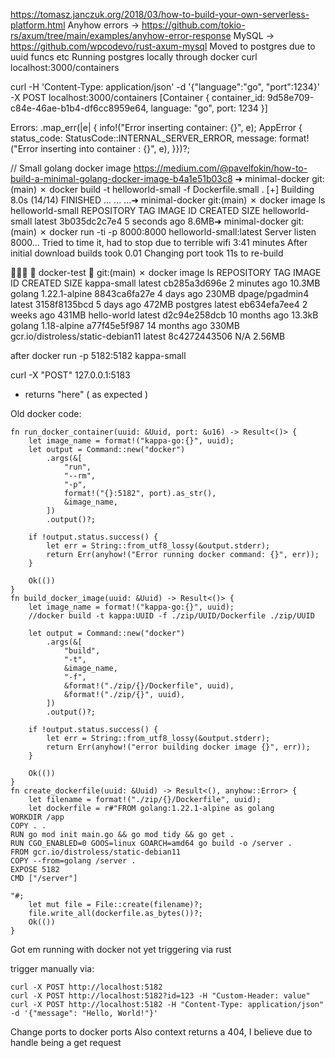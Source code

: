 https://tomasz.janczuk.org/2018/03/how-to-build-your-own-serverless-platform.html
Anyhow errors -> https://github.com/tokio-rs/axum/tree/main/examples/anyhow-error-response
MySQL -> https://github.com/wpcodevo/rust-axum-mysql
Moved to postgres due to uuid funcs etc
Running postgres locally through docker
 curl localhost:3000/containers

curl -H 'Content-Type: application/json' -d '{"language":"go", "port":1234}' -X POST localhost:3000/containers
[Container { container_id: 9d58e709-c84e-46ae-b1b4-df6cc8959e64, language: "go", port: 1234 }]

Errors:
 .map_err(|e| {
        info!("Error inserting container: {}", e);
        AppError {
        status_code: StatusCode::INTERNAL_SERVER_ERROR,
        message: format!("Error inserting into container : {}", e),
    }})?;

// Small golang docker image
https://medium.com/@pavelfokin/how-to-build-a-minimal-golang-docker-image-b4a1e51b03c8
➜  minimal-docker git:(main) ✗ docker build -t helloworld-small -f Dockerfile.small .
[+] Building 8.0s (14/14) FINISHED
...
...
...➜  minimal-docker git:(main) ✗ docker image ls helloworld-small
REPOSITORY         TAG       IMAGE ID       CREATED         SIZE
helloworld-small   latest    3b035dc2c7e4   5 seconds ago   8.6MB➜  minimal-docker git:(main) ✗ docker run -ti -p 8000:8000 helloworld-small:latest
Server listen 8000...
Tried to time it, had to stop due to terrible wifi 
3:41 minutes
After initial download builds took 0.01
Changing port took 11s to re-build

   docker-test   git:(main) ✗ docker image ls
REPOSITORY                          TAG             IMAGE ID       CREATED         SIZE
kappa-small                         latest          cb285a3d696e   2 minutes ago   10.3MB
golang                              1.22.1-alpine   8843ca6fa27e   4 days ago      230MB
dpage/pgadmin4                      latest          3158f8135bcd   5 days ago      472MB
postgres                            latest          eb634efa7ee4   2 weeks ago     431MB
hello-world                         latest          d2c94e258dcb   10 months ago   13.3kB
golang                              1.18-alpine     a77f45e5f987   14 months ago   330MB
gcr.io/distroless/static-debian11   latest          8c4272443506   N/A             2.56MB

after docker run -p 5182:5182 kappa-small 

curl -X "POST" 127.0.0.1:5183 

- returns "here" ( as expected ) 

Old docker code:
```
fn run_docker_container(uuid: &Uuid, port: &u16) -> Result<()> {
    let image_name = format!("kappa-go:{}", uuid);
    let output = Command::new("docker")
        .args(&[
            "run",
            "--rm",
            "-p",
            format!("{}:5182", port).as_str(),
            &image_name,
        ])
        .output()?;

    if !output.status.success() {
        let err = String::from_utf8_lossy(&output.stderr);
        return Err(anyhow!("Error running docker command: {}", err));
    }

    Ok(())
}
fn build_docker_image(uuid: &Uuid) -> Result<()> {
    let image_name = format!("kappa-go:{}", uuid);
    //docker build -t kappa:UUID -f ./zip/UUID/Dockerfile ./zip/UUID

    let output = Command::new("docker")
        .args(&[
            "build",
            "-t",
            &image_name,
            "-f",
            &format!("./zip/{}/Dockerfile", uuid),
            &format!("./zip/{}", uuid),
        ])
        .output()?;

    if !output.status.success() {
        let err = String::from_utf8_lossy(&output.stderr);
        return Err(anyhow!("error building docker image {}", err));
    }

    Ok(())
}
fn create_dockerfile(uuid: &Uuid) -> Result<(), anyhow::Error> {
    let filename = format!("./zip/{}/Dockerfile", uuid);
    let dockerfile = r#"FROM golang:1.22.1-alpine as golang
WORKDIR /app
COPY . . 
RUN go mod init main.go && go mod tidy && go get .
RUN CGO_ENABLED=0 GOOS=linux GOARCH=amd64 go build -o /server . 
FROM gcr.io/distroless/static-debian11
COPY --from=golang /server .
EXPOSE 5182
CMD ["/server"]

"#;
    let mut file = File::create(filename)?;
    file.write_all(dockerfile.as_bytes())?;
    Ok(())
}
```
Got em running with docker 
not yet triggering via rust 

trigger manually via:
```
curl -X POST http://localhost:5182
curl -X POST http://localhost:5182?id=123 -H "Custom-Header: value"
curl -X POST http://localhost:5182 -H "Content-Type: application/json" -d '{"message": "Hello, World!"}'
```
Change ports to docker ports
Also context returns a 404, I believe due to handle being a get request
